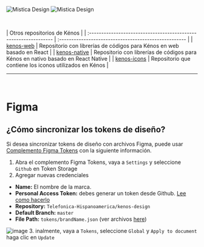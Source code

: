 ![Mistica Design](.github/resources/mistica-design-light.svg#gh-light-mode-only)
![Mistica Design](.github/resources/mistica-design-dark.svg#gh-dark-mode-only)
&nbsp;

&nbsp;

| Otros repositorios de Kénos                                           |
| :--------------------------------------------------------------- | :---------------------------------------------------- |
| [kenos-web](https://github.com/Telefonica-Hispanoamerica/kenos-web)         | 
Repositorio con librerías de códigos para Kénos en web basado en React    |
| [kenos-native](https://github.com/Telefonica-Hispanoamerica/kenos-native)         |
Repositorio con librerías de códigos para Kénos en nativo basado en React Native     |
| [kenos-icons](https://github.com/Telefonica-Hispanoamerica/kenos-icons)     | Repositorio que contiene los iconos utilizados en Kénos |

---

<br/>


# Figma

## ¿Cómo sincronizar los tokens de diseño?

Si desea sincronizar tokens de diseño con archivos Figma, puede usar [Complemento Figma Tokens](https://www.figma.com/community/plugin/843461159747178978/Figma-Tokens) con la siguiente información.

1. Abra el complemento Figma Tokens, vaya a `Settings` y seleccione `Github` en Token Storage
2. Agregar nuevas credenciales

- **Name:** El nombre de la marca.
- **Personal Access Token:** debes generar un token desde Github. [Lee como hacerlo](https://docs.github.com/en/authentication/keeping-your-account-and-data-secure/creating-a-personal-access-token#creating-a-personal-access-token-classic)
- **Repository:** `Telefonica-Hispanoamerica/kenos-design`
- **Default Branch:** `master`
- **File Path:** `tokens/brandName.json` (ver archivos [here](./tokens/))

![image](https://user-images.githubusercontent.com/6722153/166447592-e3d1b545-199d-4155-9024-2fb88351b444.png) 3. inalmente, vaya a `Tokens`, seleccione  `Global` y `Apply to document` haga clic en `Update`
